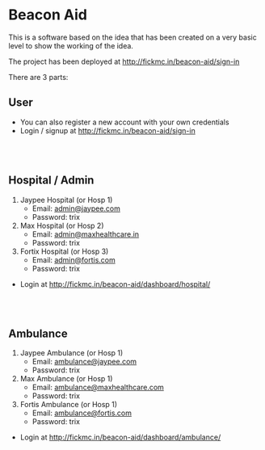 # Beacon Aid

This is a software based on the idea that has been created on a very basic level to show the working of the idea.

The project has been deployed at http://fickmc.in/beacon-aid/sign-in

There are 3 parts:
## User
- You can also register a new account with your own credentials
- Login / signup at http://fickmc.in/beacon-aid/sign-in


<br><br>
## Hospital / Admin
1. Jaypee Hospital (or Hosp 1)
    - Email: admin@jaypee.com
    - Password: trix
2. Max Hospital (or Hosp 2)
    - Email: admin@maxhealthcare.in
    - Password: trix
3. Fortix Hospital (or Hosp 3)
    - Email: admin@fortis.com
    - Password: trix
- Login at http://fickmc.in/beacon-aid/dashboard/hospital/

<br><br>



## Ambulance
1. Jaypee Ambulance (or Hosp 1)
    - Email: ambulance@jaypee.com
    - Password: trix
2. Max Ambulance (or Hosp 1)
    - Email: ambulance@maxhealthcare.com
    - Password: trix
3. Fortis Ambulance (or Hosp 1)
    - Email: ambulance@fortis.com
    - Password: trix
- Login at http://fickmc.in/beacon-aid/dashboard/ambulance/
